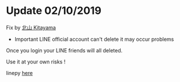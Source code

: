 # Update 02/10/2019 
Fix by [北山 Kitayama](https://github.com/rootmelo92118)

* Important LINE official account  can't delete it may occur problems

Once you login your LINE friends will all deleted.

Use it at your own risks !

linepy [here](https://github.com/yinmo-public/linepy)
